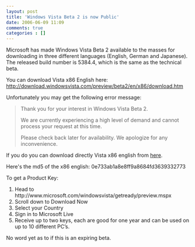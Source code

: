 ```yaml
---
layout: post
title: 'Windows Vista Beta 2 is now Public'
date: 2006-06-09 11:09
comments: true
categories : []
---  
```


Microsoft has made Windows Vista Beta 2 available to the masses for downloading in three different languages (English, German and Japanese). The released build number is 5384.4, which is the same as the technical beta.

You can download Vista x86 English here:
<a href="http://download.windowsvista.com/preview/beta2/en/x86/download.htm">http://download.windowsvista.com/preview/beta2/en/x86/download.htm</a>

Unfortunately you may get the following error message:

<blockquote>
Thank you for your interest in Windows Vista Beta 2.

We are currently experiencing a high level of demand and cannot process your request at this time.

Please check back later for availability. We apologize for any inconvenience.</blockquote>

If you do you can download directly Vista x86 english from <a href="http://download.windowsvista.com/dl/preview/beta2/en/x86/iso/vista_5384.4.060518-1455_winmain_beta2_x86fre_client-LB2CFRE_EN_DVD.iso">here</a>.

Here's the md5 of the x86 english: 0e733ab1a8e8ff9a8684fd3639332773

To get a Product Key:
<ol>
	<li>Head to http://www.microsoft.com/windowsvista/getready/preview.mspx</li>
	<li>Scroll down to Download Now</li>
	<li>Select your Country</li>
	<li>Sign in to Microsoft Live</li>
	<li>Receive up to two keys, each are good for one year and can be used on up to 10 different PC’s.</li>
</ol>

No word yet as to if this is an expiring beta.

